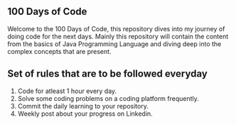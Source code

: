 <h2>100 Days of Code</h2>

Welcome to the 100 Days of Code, this repository dives into my journey of doing code for the next days. Mainly this repository will contain the content from the basics of Java Programming Language and diving deep into the complex concepts that are present. 

<h2>Set of rules that are to be followed everyday</h2>

<ol>
<li>Code for atleast 1 hour every day.</li>
<li>Solve some coding problems on a coding platform frequently.</li>
<li>Commit the daily learning to your repository.</li>
<li>Weekly post about your progress on Linkedin.</li>
</ol>
